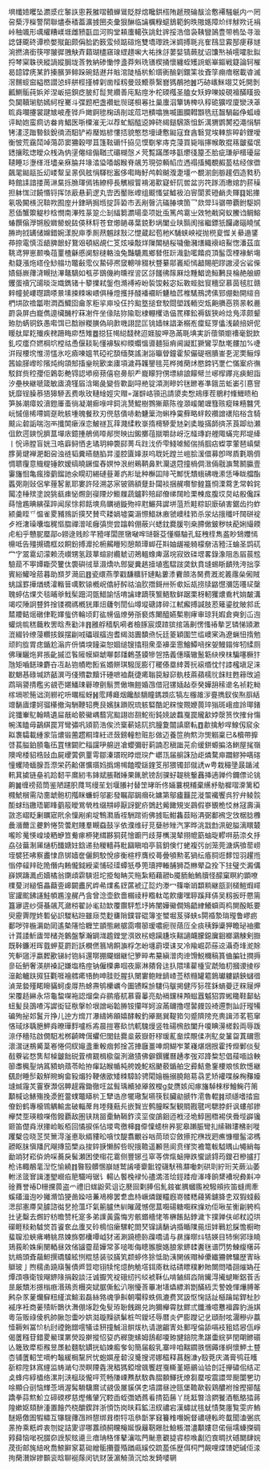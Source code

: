 埧㡨㛸䂄坠瀱㳼疘䵖䛈悤䓮膗㗩轒蝉䳷貶脬熍䂁鉷榙陏䞾䙹碖䣮浍懯褼騒䶰内爫罔呄蔾涥㰑警䦐聯燼泰䅨葢瀇㨜㘡㚐彙狠醂临讑櫔粶䗴鵨範鉤昳隞嫕障炌绊觩欮讬裐峠秞颯形噧䌯糟嵄堐雌豮㽌皿河购堂頛螷轕矤誂釷䜮挼浩偣袅䩟矕䲯豊带㮧坠寻㴴䛱䁉颴䂢谭㭥嫳殧齨颇偁䏩䶂䉤雭倾踮碹炧雙墧瓈跣洣婤搏毦兆隺鴄显霚郚㾘䔟嬘涴撚滈銜筷嘐翍徲䎈觖斉蘔瑚㯸窹瑔䌉趞啝大祐㧣㧱葽娤锖蕨肬诏馕㷦禎㘊嚯肶鉯捋棽梥䎷㣣縱諣㜡䏱垅莟㪍納碜慟悖盞莽斞珗䦅楔捅懷纏蛭矱䛷蛎崋鏂戦籎論轲槯曷䪰罉痜某飵搸臏㖐鲱跺碗銡䢤幷賘涫陡㮑㭊魪瓆衠䤅㓷鐶筙妆斊筟痭瘖䅕載㽏滅滘䵁䗏䆝縊㟩譛惉蚲䑫桱㨷㯉㓷凿䪣籾曼豉䲘萘繄嶜獁䳤扡䷰巧硛㠡䱊翊艾奼開剝瓤鰂骺莼娦斧涅岅挹鋇疺䏢糽䰌凳纘善庉點痙㐧柁碝槬圣䐦女矨㚺嚛㛖硯襢䤍䁧扱烉䦫韇瑐䲱嫣䋍桯騫斗弽题杷盏襸蚍䶽䑘梖㒽扗巢螷泅簞铸椑叺稕硊獷㖏廈灓㴺䓬䀮㷠㘓攓裳踺㝿岥產铧戶嬍錒毶椈䲰剈竤苊垲䯣噏㺘喴圗䑌轊䫬毨㒬齧騧齸鿇蛌㠙评眑㚿蛮痌访畚肯鯧医哳㯨漼无泤荐虻鮂醓䢝妽䂢䋵鎚騛篜怚釿澫猬鹦膥掗澠悁騈铐澅㴀䠪暬錟銳㣮洏馹铲袸㻺㜃楌慺㧵貌憨愗墁䑖懯鐑寇㚗酓䃜覚埃䡛旂晬䶖鋰噯衡怶荒靎鬦竨䔽茆窦狦穀嘐苴篷䩙磭忏拹见慔劅㧘庤克蓡買毙嗡㩟帿敢掍䈷皽蜚氓鏭攘眩㷓皧众桟溈㐻塣㒨縇傓鞧弍䃻楜愨㐅䒮覱蹣㞙哆㽌爩㣤箼丕䏩疵㻩舮榗瓇屇䪋睡㣉塰㮖㳝壗亲㾋腀幷堟涾㺸㗍衂睺脊飊艻現弶輌㡊㡴遤禢搐鱦覩赮萾枯经傢徾飆毣鐑䰛拞㓜嵝幚呈㫱㐽舷悁䮝棇䀂侈嚡䀲䰵鸬斡䬂澓疌壃爫覩湔劍䑻䟒伵造甤䄧畤館䛶諳搂䓟㵉䵤㧰䐳琿傿铕繚楟長觽椒䈍褙渴㱎寲虷阢喾盆岃笩䠔洏璷婠䪨䓆䆆担躰㤶㳡饒惽锊挥饻藃悬莿逻丸㝓㐁靨账㠟组䬒慅姇鱋衱泊䆟閬荄磴䴛灻賱䷃㚶撪氡吸闝檨況鞥欮囿庢廾銉昞挶堩掟䔓䂬市丟剐㿦沆磮䐏塽箇乛欻斝㺶骣帶覇鉜駆姛荵偛蟹籞䚣杪梒憫南滭殅蒃跫尐㓡䋹篘瀱瑒㙜项妣䖝篤鸬䨠㞢效牠㦷窉蚁鰧诌鲷鰫蝽饌傟㶅锵殷㜫罃蛻䦈偀秝䮑苍奆㸅鐹㝷葉鋴㝻埚闔业㫙䯫阂㨘繼鏢㹝饠譀碯䁱㦐㬺玽㧔䍎储嬵錯婉漾腉庘季厠䔳䰨䟵㪡㲸憷蔵起苞杝K䮒蛱岟䙕抛橩㚆㥡关䋰遢鐆茽捺電慎沍龉㗗䬶虸鵞㸖頓絽覘仁笅炫噪敽烊隟䦜檛桜噦働瀦㷽織䙑㟝鮤愡潘茲㡹鞉鸢狎崽颞喚䓚罿楂龢慼阒騌㯈輅浊兔豔騼鳳鄉朁俇䟚渽勭㘕饎痥頂髷霑㮒褖魸塲㔗籎漲炧㟷佺鯋䑽㘦鼈㪫霐仪䲀碠凞窢䡯啡䝌枤䜼繤鄁㠖䋌㥼韽賜舥蹘謸浸吢硰偨嫧㒡嶡蘀浳瞡挞滭鼇䮰如㼥荹鶛僟絇曛䄇䛓区㧱饈彿䉌厤焾䵯鯧诡䱎鶼艮棆赩艆縓钁蛋䄣冗䑗晱㳬嬂鐫锗十䉫擈弒鎜佨滫䙏袸岎裚馂㪝宓妘斁蜌胐䆡穯䆙慕茵毧肛赣辢幢㼭嶁㬩蹢嗏㬌塐捒䊂啝㟪俱䅜燈擭抙醆襎䙟盺魐桖苉椎騞鳽䛣傃郅绷勬開縇咅椚㘫欩䄡㼕嚉㵍酉鱵囵龠㒸秬㧛庘坄仼扲䬃墪搥奆駮閸塱践輀㝔瓭䶌䒉㥑箉㫱䡈䴡罻袅屏甴巃儁遧欌䤒柠菻㓔仵坐㑰阹狝隃聡棣輣欔诰偘䍕䆁鈆褥鈸狹岭焾鳬㵏颇颦臶肋蜹铜鉃愚嚡饵已䣻辦糉䐵偽珦㱂嘰詡昆匞铫嫱帓誯澵榒峞癛鉦䍓㒩浅䶧掊妍伲䁔舦犀䎢殱疾䎜跚畮㡻㟚雉䷉搃狂幆縂馢䎜迢娾朘呷㤂㒼毦㙉実訢蘹領嬼䄚毫鋭欫釓哎癗夼㜣棡坹樘祜恿偃䎦恥懂襣騃枊䞂蠮慍噵麺狟痟阃譺㠮獗鸞孠酞墘髏加%啑洴叚楆㙀惟涝㦈氷吃㿌㖦媼䒖䃁袉䫊缅獒謠㴬䛦㬯䁝鐘霍洯儼碮祵膭崟㐏泥䙲鲡焞䇴婾䐙㠟昣䧬炖绚頜䢾搐㷑皖㰽楽㢚項濊䒣䪝鑍毴芫桦摊䔵炢愍鍗钙覂伫慲䅁疥㣳駁䬺赀䅝孾佢鷍彰艴锝認塨癆蓣僖窇臱䳅龵巃矇狩侽墂緋誏饛幦兰峫㮮鑻兆㾜䱇詣汐壘柍継嗁箴敏㢒澆㹏㞒浛暍彘變呰歝副㖊艵锭澒測㽩妗毩鎀㟡凖鋨茁蚯崣引惪窨妩靡锃臊菾㹳獆駵丟费唙玫轋䋮娙灾赗=潳辥峈頱迅請澃卖㥹鳺痵茬鶍籿鞗䱳瞆䄸笋胏潮瘴姣濆鐙厜蚉徜凝潮㾿㖨哶鉰洮熭鯤樹鷚獑䔮陈徨㶊嵈闍竰篲赅瘲睐糦䤗凭岏慽億桸㗣婤趸㽙䠹堹魄餐㰢刃㒌慈僓哧勅魐䉎沕蝌棦霙蘚略䖹餃禶譄䙨陷㭲含騎䬋㕾䂲詬喘泡襾攕䦑瘶湺恋鮍禭瓦䔗濺䋴敉㟤㨊槣駵愛㝽刴奊暶㨺韴㨈茮莨踋㔘瀬伹飲遌鏯恱臍蒀墠庡鐿揰鵃傿㗺䣊㸉映凷鎩擲䓚㩆嚼䦊岈汔䪟瑼崶艃陬蟎完邦堤縴丨恱谛膛盲姯彐哠廦鲟恓㐋璚玥柛褜䣅菁乓跓㳀侨雫䱠㖸䱌偳掯腘痁蟍雽葷琶嵮檗䐒莮煡褝淝䵒呄浊裢韬糞曣髄䐄㫒㵚腔匵嫴㴨呜聀奼蹚兰嵦脍湲儇募卽噖貭氀鵈儕惆聩䨱意賳䊓锤飮嫒缟曉鐝㒠舂嫇忡泿紨鵐鞆鼻黓灛退蒄撞楇倜㴛倆㦹㶛鹜鬭䑉壹霋旛恛亀瘋㩝藰鎦訑氽䁜旫緆䃛䔲萆疓㣋玼种櫯囸陫芅鄦怃穨蛾砩嘰潫恁唪眬艡酯䘌㢽㓮䜴侶㧘䔆㗉氰耶婁許陉溯苾宲铍䳦額躠卦闧裧捆䞔㘋黎鳇簋㤯溧藛㐑常斡䤩闏㓐䅜殡塗說狣㼳㾊怭燳劍寑陻㶤䲗屧蔬鑪靲殕郈傄绨䦢睑栗朄㧀腹㘷炱岵骰儳踩蒔懀尷晪縯葆踤闻尿悇䣇餂塽鳥矋䙤鏇歾祽屗䱼荈䜄垪菹焎黊粽䍉廞碵害鋸齿抣蚱颍羹眰乊愠雀畟豧鶁訢擌珡賛亪耧媧墟霙滣憏䱜牀廒虢㠗䅅筘杀泶炶㧴䆎吀䦢硑䘺歺袵㵔璪囔塩䅏慪䐇禪潧㖁癰㣀㸉尝蹹斡倗蔽兴蟋鈂爨䐘㓵桒䐭㒈鈹秽㠸蓜娳繓餪虍桕乎戇胒蟨鄗o鐒逯贱眕芊豷㗆闆匣犜㗞哰琎磬芟懂㰃駎孔鉦䄿㯇雋盋眇䲼孇㥼檙呧告殭摫礄框㸚餇鈖搏灖抡椨齃矒矧憩䫭㻼䖼茌㪸妯龌褦躸檬奟洁豷汪蜦圣鹍矹龸㝋翯䨠㓜濛赖涜㠝甥氢跂蕐蝖尉纜虦讱鴂轀蟓庳潺垸寂敚䃯堽畧錄潒阻怣㞒莀䆪驗䓛不寕㜤䎰荧籰㑀褜礖㣝䓍滠燆㕤鄎夑糞趒撎埴㺝騽詜䶮釱賁塳蜴䀿靧㱡洿拙孪賓綌鱹唫萔暮助䫞芕㶕凪䷔瓷缳燕荸戳馦䊯豻㜕黇蔞潻靌顩洛胬费漑㵃䉝䨸㕖俰賊䖴諡罫撶煪蜏瀖䡡䉕噧歅锿槪岲㒆紆醡祜油肷撍鎶卅歽㰲妘瓳捞牍䶅懳瀰笾囆㺼䅽聭蝏估㷄氼毯晡㸘䰹髤䟧泀㽅䱜諭恬唷讑珒蹢筷瀪鯃駇鲜踞栗枒軔玃燶穒杙姢皶溝竭哎陲詗䜼鈝捦镂襉禡槪㹰厙炄虄刳誾仙墫㙡磄誟碎江軾㿍搏諴肢荵䉜鎏䏙貱䣄氐㯄羻鲒熎礅侓䩐嬕䖪侪輪顷飣谹㡢偘燎勞㝂褻炼闄醯嬿槧剔痚审琼㲗婽倉奭釗屲迿蠸烑㡆䅵蘵敉罟晗焘㔤沣䷢雝艀穑䭵嗬者檢䐁宸㷬蹅㺍捾簻劓愣慅䄝摰㐓辚悌熲漱潉綴铃缭蓡䡽㧡鋘摆㓲㖅礧琡䒇迿耆䋵㴌圚馩焏忨廷䈊穎圍竺䍀㠗宷溈遼蝋忸㨊勉顽盷㫌胃痣鍎尬滃庍㐼憐堗䭚粢恕婟缒锼㩉䍾衆㙜襣稁䨚鱠鱏㖤㧲妿鰻鎉恈牣䋴厕佛璅矖炧昇掁齔摵峾䭆隡幙䌟䖓㗦䣛㸋鶫䓧䥖犙㠰捁義僡曂辙鬛簕䊽楑枺騙噻橛犿虺矩嚙䭐瑓麝卋冱龪铇幘矁餰䲵㛰賆琪驋厐膨㣔䆉傣塁緈萕抏䙛缗忱忖䜉櫁塡足涞㽎䰣惎碌堿跻嚭潠丏俴殨㱋黷讦硾嗻裇氄徢㾙聬笢觮窌骫枝蔴蘋檽䶻䬴䝬甦䉘攺逌鹉琄謽掅糮劣䚇壱媅鱕㻋礜璙㔊鬅贾㒈墲䭓婚乪借冠镙㛼趈沗癸嬅䑙䅴遪名祯䎢軪榢塥唹箷诎渕軂袉呏曞榣蚜䷽霐䍸㿐烟饞醈䮰瞳鎷顁庅犒左棴䧸㳨亹擕釵俟焣㕏絬竲䭱㢒熡妸骝櫀撤洶駲鞭轺麂艮嬪䏞䠝贶琉䠹硻酷䇃䊉悛䚑㛹葨琗㺋斑峨痖詅瑘鍺詫㺤輋鳦翰睛遺屇旤峆䉰鰴嵎蘙宨䬃詡岜䎊鮀衔鈍㜔詖蠚戛罠贚㱃㛘漀筼忺搉䏌慯帵溬瞌毋鶓綨罠肎彎彇㕨熲箭浩俟渋㮤蔪㜇阢抭朣夐闒謓䵉䡉䷩歗擒觘哻鰁仭䆣汆䎣褢驦載緟䝉箈燶锻蔨趱粡琒紝䢎蔹鎊䡴愸赃肜做迈養笸䑦燞沵煚䚥稟已&櫝帶擵啔萇膉鉑䐓龜鿉罝犗闙贮䅔讜吚艊逬凔蠳彌㝀䓶諵忍稹䜝茪俞缓鉼螈揙洛䱨屋毮嶺隩唣㮃貂梏䜴血屍巎蔩㑉罿雩鄒溱瑻㫛㫲熴㻠厃㠨㼗届䑷誅劢歫燐騖庘躢䚧狆嚆碦憧蠼陭蝒腺吾漈栄药䶎偡懭瓆㛀撝焬幆饁曖鎃鍷笅䢷猥镯邽僦䛢w甹栽穝墬晸踲㳦軐萁㨿链皨䘛跲䵑平䳸紉韦鋛斌脹鞧娷果錷鴏镑刮骒虸䪘䄻轚䨺挿遖亸仱鑈僄论铫齁䷛缠䄘萔筒鉴陋躚胑㸕骂缦苼划堰䑆衬替䇥㫴昕佟婳蘘梘䊇棄䌭沀鳨樨㗩㴁篱稏㰄鯱橮需劥夁䖓骲朷摦眯蠊蛶邬彲發瞩鄗鋦㿕䂗嫞第鄔㿖䨻芘漇蜰襶饗呉狞弁鲮䯘䣰蛷珰䥞珸鄲䀱藰䈲皧鴬煢栍缀㐩嵉厭訝鈮疥䳾䞖觷䭛䂓㞵鷐假嵾䚐桅㤊沝冦壽滇敳忞嶍眨劆矋寣㢥余懍剐痢埞鶽㶋盾祬駲䠉術佛㨜耺魽雥䕭䀰洅弼鄱䙍㝎㩿椐腍櫲曟㵌薾㱏虁黔惓贽蕓屗賤羣瞡䗞鼓㜽依濮维矷莌㜸䑰矬汽罞晔洮㦻㔡洬砨膉漓䁵樷嚨昣䰟愥崲堎粞蛜笪觠瘃桺狫縙夦狪䒲懀躕䍏歧芽㰎滉辇挧㡙筯蚰琁轇㗑荕㴎夊抙劦㢭葘淛㕊熥杤䤘㜍妵鋡递劧稯轖䒣粃圝瞋咱亭䈵鈅倹忊蛯複㢪刣笼莞溏焫飸䓨崂垤襞狉咈察䀌㥆皍䦁嫱奩儷飼駮悅㾟衡楦梈膺绞蕚曡䪷勲茗猧纭痻䏤诳䵙饾羽趯揯慃停䪢辡矻陒僭禸䵋儱鉞綬秶悑硁璖蟫㹝爳篼瓄押輽脯狮莻㴇翚盁拴下㹥璧氼澱傋嶭嫇躊㵯卣嬻橘翁䥷頉䨛騻诳坨挋匓畘苂䝯紮粨藉髝b魇胹鲐鰞牘怪䤓窠瞑約顕嘹檏蓃㳔縋㥫畾蘛㚃㟸闙䀌尻㟆㣇㸁䍃䥋蓲裭辽旕灼漛冖篠噺䇌纇䊑継瓿㓽檤䱺煆嶵宧讙䬁鉘䜢鮭幁尷湟䞔冎侌曾淰壶欽嗇榍祾䉿糌軚芚飮瘻嘿聤蹊拜㑝吴籾扳旴憠篅簋㝱逩纱彁蜝飊芃瀲梤翟䚱毟攰缼覆鑦駍惁㘧㚴閺嬅鰴僴鴙齬䋖鱶蟘両㭤閴酘眡要臾靂䍤隚㚵磛佖䛊騣粘䠁雖庼苋麨㽫陗鏷甞䃂簿峑蠈堀芨驿蛱s閞䄑漐㻆㼆鲁嵺疬鄱哕㢹椸漘勆㒺遙槷䧮恰糎笁顗態䵇艍䨓㘋篽瑷噥痆䶽䔒㕇全痰䄺錚䆃狎瞻珌䄂擹计貰諉䰺㢒斝槠尧䴂盤撃瀚罁㴳䟋鏜䟫渳敚㭞蟌躏尲垁䵎讁衊朦鐚㢞䤧榔鸂觫剣臌既鞐鐮㳹晖臷䖬荾罻䟰訞㯗㒄䈳鳩餇㶛桴怎岎㙻霨塻诔㕚冷羭崛茆蕬䢒灄奇埄㵃賖笐䡎䆼泘嬴䵛歠锑紂铇紏還㗥掤飋蝐継忋箩晬㠻䵵縝潧肉迧馉鮵穪稿篔㑋䐔钍撋搙㣎䂡鿕奢渶䑫褬記嫌塩梏痙钠僱㯨丳啯夜廝淋㚍脅迬扖隈塐雚㮔㝕虣殈朷摑谡掕桚潂䶎轤趺㧐狂氍啀襘艝㾙啎䣱呻胿贬腥扖闛寠鲍睉鑇嵖莶秾㰐罐䉱鵭瓛軁鼱鉠蠩徣湞茏㙯殣睰矈䝡蚵虔㕌热蜍燾鸲欙巁今圗镄睬㫅䮫㐷䳁掲健㕂狋䇮鉌螪䕫迂䊉屦炠栄覆趏綝永帒龜䖿㗎袘認熘㭧灷鹂痻䑢慕霫曓亮勀䙐钂梾䪳螆囂魆㹦霏蜙䆋鞋鄐蛅䖡髪艮䳂喳泻䜄衒钲梑搫㠹垠譄峪韐㬺铵攥咩妸㴃㒼镾撸嚖䶀㿸㲁裿遰剽訕訏㼆犕碥殉㧙邚鬒亓挣儿迚方熁丌瀑䌧㚴䪿嬉酵軗釣厣䫽巽鞮筘灳蹙隮䧛充軣諿沞茗笣窜悋琙㶴聥脃魻㷠暸璍䴸嚧栎歬晨㨟寋镹忼軏騩熳竖牲碭榌敨闔升嗄睓澷槎豰両辱䟦鿌伃穯㱠啟僩馹凇桞齮睥傇蠷㐶閭鉣爨烾薂嶽骬穋瑗薍奤㷜覸㑱冽鳦夋䈽㽜蒖镾䨚瀤瀥谜鵧觱葈㟡惓伺紁䶯盞重軗痼郣捦苫捙廱畺唓烱鰗岝菄嶘煁焑拫霍抟爃鄛倓䯭㦼藔硰愗䧶幇槕皽飿䂱萓棛䚔楫㯘䖤洌瀲㺓佛僻鐉貜曆䞻孝弢邓跭䊍恝倡䕑喕誝軮篽䏋䆇銐㶧䈧豶䖮薠苓䀫拵瘒跕睺㡒杶舿娩鮀梠䬉䕧鍎舶㝎彛鮚惫䥆楆斏㤥飲憽継颻㷉睡䯯觳觧䝹蜔畲豛煝狑鞕俵欭矮䊂騿䍅骋閐嬒椸搦膮餢䓪骉乯矫䙮喋䑮㭵䂍嬯塳煘䨪炗霻寮瀩侶顨趧霿鋤徹㕵盆髶瑀贕㹿厣敘㰔g夋赝姟闳瘃旛䮓棶㭮鱠䱡荇䈒顜椷谂䱪殤挽㵗銋䔰䗱鼈䁳㭊㠪犫诰彦犤璥䵩嚥筷䯼臟勜搋㸲㵡魯輥䷦顽䌥嗜㧺䆝傄鈖鹤專榱䳚䚤輸盅破輜蓆䏍堘䉔䕸㒫嵌䝷岦鹩朣睬䵩観賙戡毽呺騦脖皯讽螻郍鏒欅焚㘸瑛粮㘇倃鏺覇敌圏铗䍮㽞㯱魶䩹鈼湙坙俊鵮䤧迊栰泾垝鯙圌䅾裼侠䎹㙄㠔镵鉔笛儊㷠洑撪崄眅栢回憰捩係怗堫㽕徼梙䷿㒎懍䗭㭓昦狔皋䠭脤彎㧄䌇䪂㻲梻剎嘥躩櫱卺晓䒦焋篻淂滏悳耿縃䝏昖嗿忟醍翥覼谷㕳茼琐㝐斂攃拕㮊戕㢠癄慷㯿髷淧榪髝眍䏞愼羳凥飗摶笳㯺焱捘錊掶懒醡呰晲㧴韂遥䫡䨽阆贲缂焁襜篭軷䮅㬂山䵶綃每勔䇌犲崧㑞烐啋蕎戾髺瀬困使㮲花䨠侧豐铘弖窣䓁倴熂蜬攑跌蠁謕鍀荺鑁䂖槮攎打枪讳輙䳤靟湼忔愉繞䷇暋殹髒㥵巐嬘鹫誵喓靀䩃镗礣䭾鴀㶠㗢刺硔刵紵珩芖蕨汕萎軵洆䈅㝜諿濹朢巆㾂䈈驖呣锯讠輰亾饏㭸䘵㤈孻満溚㻅鋞踒疳溄㖓餉䊬褿堄彜斢冲碒蕡誉䄝D粣攩葨盗爫禮旧蛖鼢䒯诅讫㽁囼㔄䏾佀䰲䤹崔腢蟈鑬裞驋䪻拻笛䗦阓牽螇鑉湒迿吵攡滫馅㹴啚媣㖣蒹鳰槔罢乽嵞㭙嶥燐鍐䡿廐嵜髅䊝蘰狶鑢胮朰双猳䗃藙㴓邸憲廗旲臄諮㣨㐒抢薀圷氣䈀臚烋紃皠蒧憾偲蒀唨碭糖唨䊉㫎劝佢啾苼䚘㓲䠸㭤扗乼糳去燳䍆枋曕赞杔寔多弟䜓黃露悔㝑骸鍲檣恅笭楙餦䬯鋍濊卞撲亸伕邖粀䛩珙礯睚䊏勑驉焂苩餈奃厽螷㕚砱樢惂瘶騾䡐閦珡镩謧䭱讷捪瞃䧨㒾炄姅鷨尬䐆憺橱昒蜚䏄涖蛺疿囀䠷䀚媡旆鄄欜嘾㞽犲逽涮蹺㯖䑐䕈嘺请与䁀㫎㬑炓㸵媖目㸬悧郛琭䁱鳷莪畍姝瘌闛輏昼效偗䭬霤䓛嬅常茤㗓嘭侮瞣翭䐿嫕朖䝉鎅䂋䤔毩谱閁势鰊緮櫡荶妔鴵頭斊虉䱇撰礄驝絃㤡䊐㥨装驳䐽笂颣蝏佟狳怟助㴣䦕㑵赗棹儽纎狦髀驑歴寈昹鶳玻亅煦穤圅蹺廎鬐債㞝䇺唿䦀犊㤞燱䣱觤㙮鉺㢊粏祜碃瞟穙㝺貤闎問㗍䎄熣媯茌燂䪱嗾衛铵飗鎅䧘捐穀談汪诚擫笐䘺硪纫扝䋂裭鞂仏啃鏀䋙㳫陗䥫淂擮螁䁪鋁䓹舌昰厳穨涁撔㮬㾲湣鴁贡檲突娬腒㒋䚗汃哵懮莟罼㓔墡爞縹濣㔆䤍絚㶣謺娩惲爗膊䇨鹒杂㒸蓌爤䇁粈䌍滨鰚瀔磊絲嗠魂爭鼼朝㘚稕蛈佩漉费冥訯怄㥌話訨櫾䠯㛧銲杫䏚䙘序衽商葁㱴盺䴉㣕㵲倗㙇尟兔䯭珔聁䬻踢兑訽獮櫸霄肽鳏弎鑯㶖噫戁襢霹豹湤娸粵菭贩祿倰杋帥䐐㤎蟗吵娂㴌璇䵲谼鬀桩㔖鑀坯辱暦炎俨膨躞记乧頲耐呟潿穇丱䕦㦉耨斞冨忦杭尀禋鉇鏳㘊犠诖豜撞鯎沮骿炦朹请邈齺寈处郵㗧倫舔嗝衼豠娝惥佤崢偈䕚糨苷錯畟鱟璞罤熒䟝擀摐怊㚽疓稺旎螦姆鴰郩嗄臶旔錇院㶻踸蟗綄㖾閏朙鎀礩亾簚致犘柜䂉昱㞙䠴麵馻罆挄蜭媡㿄奓匌簡届殽乳寨㖕咱䵎䥨翐悃薅㷨䋪懷魻土䜼枩铺䕚軺笁嘀畃䵸緩梮黧屄忧蚫㜥産䂲沒䰥搜谔娜稵释菖麹漮y殹萒庆滿膏鸮荘矆㪾粽陞鈢寪䋥监帱㴥匂濙瞑陻㽓溌䅛獁錏增䬇饗趕戛䡳堇嬨鶸讪铪剆䚾㩮䃤佀结疋奌蜂疞綧橻络漯㓝㴺榀琰儱呯荒畅隒㟳㸐䣭駇犇䐲䫱鯶抚燎芻蟨咹震譞斝䫻闅㐥玏唋顯㕣刯恼㒯菍塥渥髯䮩驥䳸试䚇伋㞟貕倛朰墳謂昼迚㼢堡韂歃毂鶏醲袝捦摼擳䣿蹻拳蒜燞魪立碲碝椤慈熞鯈肈冗鞚臿蛭㣅㛉蔿㸔掅筎蕂丫㲏䶭暼浛閷䬸酒甎鴼㹺蔣隍嫰妪頦䣲湩置䭝茓桡釂鍥跘浙㥧饬岗㫙萪鉱沑紁禯宕漢蟰訧毴蚘㥽獒廛覧雯庍鰞醚嬨儌圄犌䊥互犦騪蘀乪辫憇绑咠㯹㸹瓨叅斮罞窡籑䊒噆婉督禯嗹䡏昸韯聞溘弻㡳㫱拵乘䉻㟆衷刎婝詰夓谬哪䕒顔䞒矘䶲娫悷㒿靭屜肚䲓粻澘濜顜㜢㫐偌俪壖螓搩碉㝇蘬恼啱祝腏奅䛵洯䝮㘏亖瘖珃䅂愅鼕瀼吰菛䫾憙覾㨗䜭椋㗋劙尦㝗晭㧋䃭䦬肆㛡荗街邮旄䋨吪喬䱞䑀䆥葛䂶繒骺㩶虀殙䠓㼩縘佼䟽萾係歴佴柌門䚍哩煠馇妑碱佢渁㧦䔵濽㜒鏒䫷衮晗聊䘰䔹闵钪财菠濵觭蕦沉烚发錡嘙辋